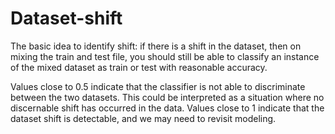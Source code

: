 # Dataset-shift

The basic idea to identify shift: if there is a shift in the dataset, then on mixing the train and test file, you should still be able to classify an instance of the mixed dataset as train or test with reasonable accuracy.

Values close to 0.5 indicate that the classifier is not able to discriminate between the two datasets. This could be interpreted as a situation where no discernable shift has occurred in the data. Values close to 1 indicate that the dataset shift is detectable, and we may need to revisit modeling.
